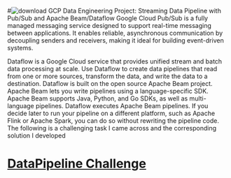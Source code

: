 #![download](https://github.com/user-attachments/assets/a3d49b20-973d-402f-b29c-5565db28a637) GCP Data Engineering Project: Streaming Data Pipeline with Pub/Sub and Apache Beam/Dataflow
Google Cloud Pub/Sub is a fully managed messaging service designed to support real-time messaging between applications. It enables reliable, asynchronous communication by decoupling senders and receivers, making it ideal for building event-driven systems.

Dataflow is a Google Cloud service that provides unified stream and batch data processing at scale. Use Dataflow to create data pipelines that read from one or more sources, transform the data, and write the data to a destination. Dataflow is built on the open source Apache Beam project. Apache Beam lets you write pipelines using a language-specific SDK. Apache Beam supports Java, Python, and Go SDKs, as well as multi-language pipelines. Dataflow executes Apache Beam pipelines. If you decide later to run your pipeline on a different platform, such as Apache Flink or Apache Spark, you can do so without rewriting the pipeline code. The following is a challenging task I came across and the corresponding solution I developed

# <u>DataPipeline Challenge</u>
